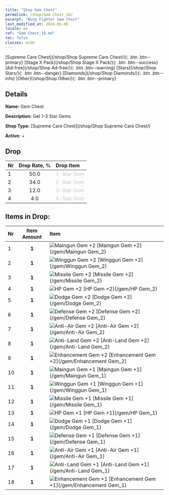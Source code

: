 ```yaml
---
title: "Shop Gem Chest"
permalink: /shop/Gem Chest_18/
excerpt: "Wing Fighter Gem Chest"
last_modified_at: 2024-01-09
locale: en
ref: "Gem Chest_18.md"
toc: false
classes: wide
---
```



  [Supreme Care Chest](/shop/Shop Supreme Care Chest/){: .btn .btn--primary}   [Stage X Pack](/shop/Shop Stage X Pack/){: .btn .btn--success}   [Ad-free](/shop/Shop Ad-free/){: .btn .btn--warning}   [Stars](/shop/Shop Stars/){: .btn .btn--danger}   [Diamonds](/shop/Shop Diamonds/){: .btn .btn--info}   [Other](/shop/Shop Other/){: .btn .btn--primary} 

## Details

 **Name:** Gem Chest 

 **Description:** Get 1-3 Star Gems

 **Shop Type:** [Supreme Care Chest](/shop/Shop Supreme Care Chest/)

 **Active:** + 



## Drop

  |  Nr | Drop Rate, %  |    Drop Item     |
  |:----|:-------------:|:-----------------|
  | 1 | 50.0 | <span style="color: #c7c7c7">1-Star Gem</span><br/><span style="color: #000000;"></span> | 
  | 2 | 34.0 | <span style="color: #c7c7c7">2-Star Gem</span><br/><span style="color: #000000;"></span> | 
  | 3 | 12.0 | <span style="color: #c7c7c7">3-Star Gem</span><br/><span style="color: #000000;"></span> | 
  | 4 | 4.0 | <span style="color: #c7c7c7">4-Star Gem</span><br/><span style="color: #000000;"></span> | 


## Items in Drop:

  |  Nr | Item Amount  |       Item       |
  |:----|:------------:|:-----------------|
  | 1 | **1**  | ![Maingun Gem +2](/images/gem/bs1_img1.png) [Maingun Gem +2](/gem/Maingun Gem_2) | 
  | 2 | **1**  | ![Winggun Gem +2](/images/gem/bs1_img2.png) [Winggun Gem +2](/gem/Winggun Gem_2) | 
  | 3 | **1**  | ![Missile Gem +2](/images/gem/bs1_img3.png) [Missile Gem +2](/gem/Missile Gem_2) | 
  | 4 | **1**  | ![HP Gem +2](/images/gem/bs2_img1.png) [HP Gem +2](/gem/HP Gem_2) | 
  | 5 | **1**  | ![Dodge Gem +2](/images/gem/bs2_img2.png) [Dodge Gem +2](/gem/Dodge Gem_2) | 
  | 6 | **1**  | ![Defense Gem +2](/images/gem/bs2_img3.png) [Defense Gem +2](/gem/Defense Gem_2) | 
  | 7 | **1**  | ![Anti-Air Gem +2](/images/gem/bs3_img1.png) [Anti-Air Gem +2](/gem/Anti-Air Gem_2) | 
  | 8 | **1**  | ![Anti-Land Gem +2](/images/gem/bs3_img2.png) [Anti-Land Gem +2](/gem/Anti-Land Gem_2) | 
  | 9 | **1**  | ![Enhancement Gem +2](/images/gem/bs3_img3.png) [Enhancement Gem +2](/gem/Enhancement Gem_2) | 
  | 10 | **1**  | ![Maingun Gem +1](/images/gem/bs1_img1.png) [Maingun Gem +1](/gem/Maingun Gem_1) | 
  | 11 | **1**  | ![Winggun Gem +1](/images/gem/bs1_img2.png) [Winggun Gem +1](/gem/Winggun Gem_1) | 
  | 12 | **1**  | ![Missile Gem +1](/images/gem/bs1_img3.png) [Missile Gem +1](/gem/Missile Gem_1) | 
  | 13 | **1**  | ![HP Gem +1](/images/gem/bs2_img1.png) [HP Gem +1](/gem/HP Gem_1) | 
  | 14 | **1**  | ![Dodge Gem +1](/images/gem/bs2_img2.png) [Dodge Gem +1](/gem/Dodge Gem_1) | 
  | 15 | **1**  | ![Defense Gem +1](/images/gem/bs2_img3.png) [Defense Gem +1](/gem/Defense Gem_1) | 
  | 16 | **1**  | ![Anti-Air Gem +1](/images/gem/bs3_img1.png) [Anti-Air Gem +1](/gem/Anti-Air Gem_1) | 
  | 17 | **1**  | ![Anti-Land Gem +1](/images/gem/bs3_img2.png) [Anti-Land Gem +1](/gem/Anti-Land Gem_1) | 
  | 18 | **1**  | ![Enhancement Gem +1](/images/gem/bs3_img3.png) [Enhancement Gem +1](/gem/Enhancement Gem_1) | 

